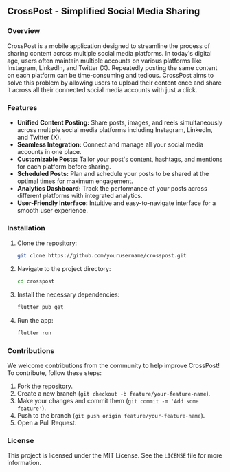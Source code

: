## CrossPost - Simplified Social Media Sharing

### Overview
CrossPost is a mobile application designed to streamline the process of sharing content across multiple social media platforms. In today's digital age, users often maintain multiple accounts on various platforms like Instagram, LinkedIn, and Twitter (X). Repeatedly posting the same content on each platform can be time-consuming and tedious. CrossPost aims to solve this problem by allowing users to upload their content once and share it across all their connected social media accounts with just a click.

### Features
- **Unified Content Posting:** Share posts, images, and reels simultaneously across multiple social media platforms including Instagram, LinkedIn, and Twitter (X).
- **Seamless Integration:** Connect and manage all your social media accounts in one place.
- **Customizable Posts:** Tailor your post's content, hashtags, and mentions for each platform before sharing.
- **Scheduled Posts:** Plan and schedule your posts to be shared at the optimal times for maximum engagement.
- **Analytics Dashboard:** Track the performance of your posts across different platforms with integrated analytics.
- **User-Friendly Interface:** Intuitive and easy-to-navigate interface for a smooth user experience.

### Installation
1. Clone the repository:
   ```sh
   git clone https://github.com/yourusername/crosspost.git
   ```
2. Navigate to the project directory:
   ```sh
   cd crosspost
   ```
3. Install the necessary dependencies:
   ```sh
   flutter pub get
   ```
4. Run the app:
   ```sh
   flutter run
   ```

### Contributions
We welcome contributions from the community to help improve CrossPost! To contribute, follow these steps:
1. Fork the repository.
2. Create a new branch (`git checkout -b feature/your-feature-name`).
3. Make your changes and commit them (`git commit -m 'Add some feature'`).
4. Push to the branch (`git push origin feature/your-feature-name`).
5. Open a Pull Request.

### License
This project is licensed under the MIT License. See the `LICENSE` file for more information.
